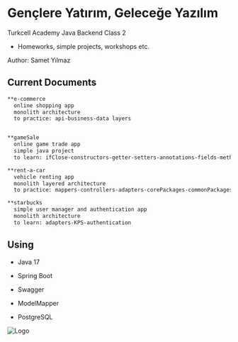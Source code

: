 # Gençlere Yatırım, Geleceğe Yazılım
Turkcell Academy Java Backend Class 2

- Homeworks, simple projects, workshops etc.

Author: Samet Yılmaz

## Current Documents

```bash
**e-commerce
  online shopping app
  monolith architecture
  to practice: api-business-data layers


**gameSale
  online game trade app
  simple java project
  to learn: ifClose-constructors-getter-setters-annotations-fields-methods

**rent-a-car
  vehicle renting app
  monolith layered architecture
  to practice: mappers-controllers-adapters-corePackages-commonPackages-configurationPackages

**starbucks
  simple user manager and authentication app
  monolith architecture
  to learn: adapters-KPS-authentication
```



## Using

- Java 17

- Spring Boot

- Swagger

- ModelMapper

- PostgreSQL

![Logo](https://turkiye.ai/wp-content/uploads/2021/07/turkcell-gelecegi-yazanlar.png)